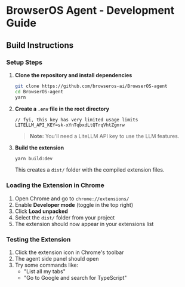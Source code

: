 # BrowserOS Agent - Development Guide

## Build Instructions

### Setup Steps

1. **Clone the repository and install dependencies**
   ```bash
   git clone https://github.com/browseros-ai/BrowserOS-agent
   cd BrowserOS-agent
   yarn
   ```

2. **Create a `.env` file in the root directory**
   ```
   // fyi, this key has very limited usage limits
   LITELLM_API_KEY=sk-xYnTqbxdLtQTrqVhtZgmrw
   ```
   > **Note:** You'll need a LiteLLM API key to use the LLM features.

3. **Build the extension**
   ```bash
   yarn build:dev
   ```
   This creates a `dist/` folder with the compiled extension files.

### Loading the Extension in Chrome

1. Open Chrome and go to `chrome://extensions/`
2. Enable **Developer mode** (toggle in the top right)
3. Click **Load unpacked**
4. Select the `dist/` folder from your project
5. The extension should now appear in your extensions list

### Testing the Extension

1. Click the extension icon in Chrome's toolbar
2. The agent side panel should open
3. Try some commands like:
   - "List all my tabs"
   - "Go to Google and search for TypeScript"
